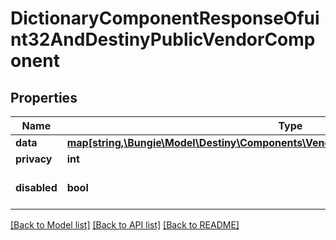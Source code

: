 # DictionaryComponentResponseOfuint32AndDestinyPublicVendorComponent

## Properties
Name | Type | Description | Notes
------------ | ------------- | ------------- | -------------
**data** | [**map[string,\Bungie\Model\Destiny\Components\Vendors\DestinyPublicVendorComponent]**](DestinyPublicVendorComponent.md) |  | [optional] 
**privacy** | **int** |  | [optional] 
**disabled** | **bool** | If true, this component is disabled. | [optional] 

[[Back to Model list]](../README.md#documentation-for-models) [[Back to API list]](../README.md#documentation-for-api-endpoints) [[Back to README]](../README.md)


